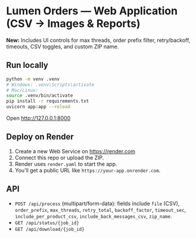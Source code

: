 # Lumen Orders — Web Application (CSV → Images & Reports)

**New:** Includes UI controls for max threads, order prefix filter, retry/backoff, timeouts, CSV toggles, and custom ZIP name.

## Run locally

```bash
python -m venv .venv
# Windows: .venv\Scripts\activate
# Mac/Linux:
source .venv/bin/activate
pip install -r requirements.txt
uvicorn app:app --reload
```
Open http://127.0.0.1:8000

## Deploy on Render
1. Create a new Web Service on https://render.com
2. Connect this repo or upload the ZIP.
3. Render uses `render.yaml` to start the app.
4. You’ll get a public URL like `https://your-app.onrender.com`.

## API
- `POST /api/process` (multipart/form-data): fields include `file` (CSV), `order_prefix`, `max_threads`, `retry_total`, `backoff_factor`, `timeout_sec`, `include_per_product_csv`, `include_back_messages_csv`, `zip_name`.
- `GET /api/status/{job_id}`
- `GET /api/download/{job_id}`
